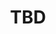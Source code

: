 ---
title: TBD
email: jquinon3@nd.edu
image: "/images/headshots/unknown.jpg"
description: Car Smash Commissioner
weight: 100
params:
    hometown: ""
    major: ""
    hobbies: ""
    favoritepart: ""

social:
  - name: email
    icon: fa-regular fa-envelope
    link: mailto:jquinon3@nd.edu
---